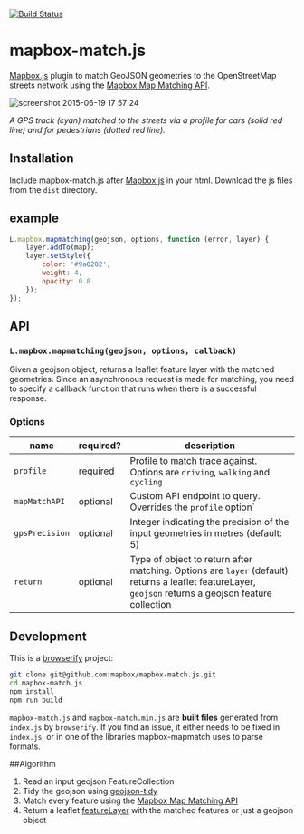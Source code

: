 [![Build Status](https://travis-ci.org/mapbox/mapbox-match.js.svg)](https://travis-ci.org/mapbox/mapbox/mapbox-match.js)

# mapbox-match.js

[Mapbox.js](https://github.com/mapbox/mapbox.js) plugin to match GeoJSON geometries to the OpenStreetMap streets network using the [Mapbox Map Matching API](https://www.mapbox.com/developers/api/map-matching).

![screenshot 2015-06-19 17 57 24](https://cloud.githubusercontent.com/assets/126868/8263826/ad755d58-16ac-11e5-966e-f7a9be97ff28.png)

_A GPS track (cyan) matched to the streets via a profile for cars (solid red line) and for pedestrians (dotted red line)._

## Installation
Include mapbox-match.js after [Mapbox.js](https://github.com/mapbox/mapbox.js) in your html. Download the js files from the `dist` directory.

<!--
Or use the version on the [Mapbox Plugins CDN](http://mapbox.com/mapbox.js/plugins/#mapbox-mapmatch):

```html
<script src='//api.tiles.mapbox.com/mapbox.js/plugins/mapbox.match.js/v0.0.0/mapbox.match.min.js'></script>
```
-->

## example

```js
L.mapbox.mapmatching(geojson, options, function (error, layer) {
    layer.addTo(map);
    layer.setStyle({
        color: '#9a0202',
        weight: 4,
        opacity: 0.8
    });
});
```

## API

### `L.mapbox.mapmatching(geojson, options, callback)`

Given a geojson object, returns a leaflet feature layer with the matched geometries. Since an asynchronous request is made for matching, you need to specify a callback function that runs when there is a successful response.

### Options

name | required? | description
---- | --------- | -----------
`profile` | required | Profile to match trace against. Options are `driving`, `walking` and `cycling`
`mapMatchAPI` | optional | Custom API endpoint to query. Overrides the `profile` option`
`gpsPrecision` | optional | Integer indicating the precision of the input geometries in metres (default: 5)
`return` | optional | Type of object to return after matching. Options are `layer` (default) returns a leaflet featureLayer, `geojson` returns a geojson feature collection

## Development

This is a [browserify](http://browserify.org/) project:

```sh
git clone git@github.com:mapbox/mapbox-match.js.git
cd mapbox-match.js
npm install
npm run build
```

`mapbox-match.js` and `mapbox-match.min.js` are **built files** generated
from `index.js` by `browserify`. If you find an issue, it either needs to be
fixed in `index.js`, or in one of the libraries mapbox-mapmatch uses
to parse formats.

##Algorithm
1. Read an input geojson FeatureCollection
2. Tidy the geojson using [geojson-tidy](https://github.com/mapbox/geojson-tidy)
3. Match every feature using the [Mapbox Map Matching API](https://www.mapbox.com/developers/api/map-matching)
4. Return a leaflet [featureLayer](https://www.mapbox.com/mapbox.js/api/v2.1.9/l-mapbox-featurelayer/) with the matched features or just a geojson object
